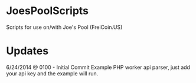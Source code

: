 JoesPoolScripts
===============

Scripts for use on/with Joe's Pool (FreiCoin.US)



Updates
===============
6/24/2014 @ 0100 - Initial Commit
Example PHP worker api parser, just add your api key and the example will run.